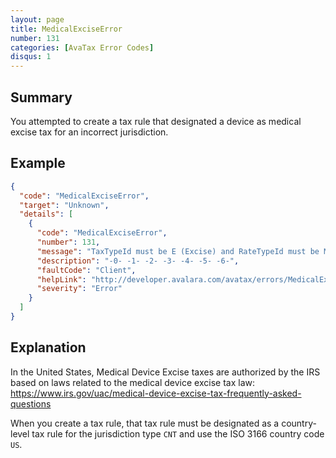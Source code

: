 ```yaml
---
layout: page
title: MedicalExciseError
number: 131
categories: [AvaTax Error Codes]
disqus: 1
---
```


## Summary

You attempted to create a tax rule that designated a device as medical excise tax for an incorrect jurisdiction.

## Example

```json
{
  "code": "MedicalExciseError",
  "target": "Unknown",
  "details": [
    {
      "code": "MedicalExciseError",
      "number": 131,
      "message": "TaxTypeId must be E (Excise) and RateTypeId must be M (Medical) for US country level rules (JurisTypeId CNT and JurisCode US).",
      "description": "-0- -1- -2- -3- -4- -5- -6-",
      "faultCode": "Client",
      "helpLink": "http://developer.avalara.com/avatax/errors/MedicalExciseError",
      "severity": "Error"
    }
  ]
}
```

## Explanation

In the United States, Medical Device Excise taxes are authorized by the IRS based on laws related to the medical device excise tax law: <a href="https://www.irs.gov/uac/medical-device-excise-tax-frequently-asked-questions">https://www.irs.gov/uac/medical-device-excise-tax-frequently-asked-questions</a>

When you create a tax rule, that tax rule must be designated as a country-level tax rule for the jurisdiction type `CNT` and use the ISO 3166 country code `US`.
